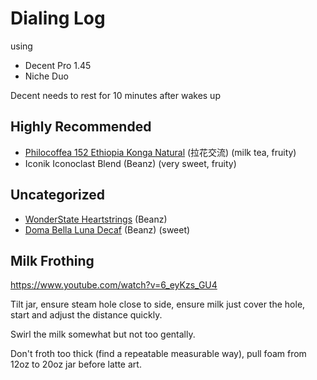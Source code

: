 # Dialing Log

using

- Decent Pro 1.45
- Niche Duo

Decent needs to rest for 10 minutes after wakes up

## Highly Recommended

- [Philocoffea 152 Ethiopia Konga Natural](./2024-9/Philocoffea-152.md) (拉花交流) (milk tea, fruity)
- Iconik Iconoclast Blend (Beanz) (very sweet, fruity)

## Uncategorized

- [WonderState Heartstrings](./2024-9/WonderState-Heartstrings.md) (Beanz)
- [Doma Bella Luna Decaf](./2024-9/Doma-Bella-Luna-Decaf.md) (Beanz) (sweet)

## Milk Frothing

https://www.youtube.com/watch?v=6_eyKzs_GU4

Tilt jar,
ensure steam hole close to side,
ensure milk just cover the hole,
start and adjust the distance quickly.

Swirl the milk somewhat but not too gentally.

Don't froth too thick (find a repeatable measurable way),
pull foam from 12oz to 20oz jar before latte art.
